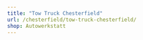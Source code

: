 ```yaml
---
title: "Tow Truck Chesterfield"
url: /chesterfield/tow-truck-chesterfield/
shop: Autowerkstatt
---
```


